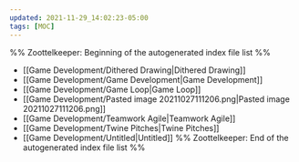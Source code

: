 ```yaml
---
updated: 2021-11-29_14:02:23-05:00
tags: [MOC]
---
```

%% Zoottelkeeper: Beginning of the autogenerated index file list  %%
-  [[Game Development/Dithered Drawing|Dithered Drawing]]
-  [[Game Development/Game Development|Game Development]]
-  [[Game Development/Game Loop|Game Loop]]
-  [[Game Development/Pasted image 20211027111206.png|Pasted image 20211027111206.png]]
-  [[Game Development/Teamwork Agile|Teamwork Agile]]
-  [[Game Development/Twine Pitches|Twine Pitches]]
-  [[Game Development/Untitled|Untitled]]
%% Zoottelkeeper: End of the autogenerated index file list  %%
